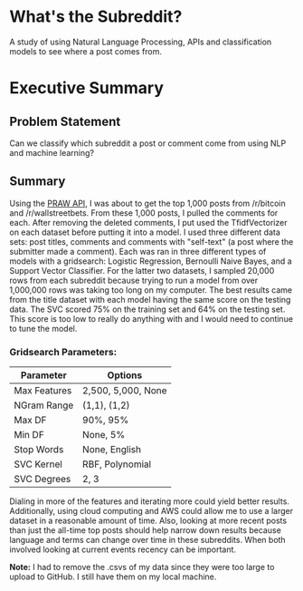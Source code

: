 # What's the Subreddit?
A study of using Natural Language Processing, APIs and classification models to see where a post comes from.

# Executive Summary

## Problem Statement

Can we classify which subreddit a post or comment come from using NLP and machine learning?

## Summary

Using the [PRAW API](https://praw.readthedocs.io/en/latest/index.html), I was about to get the top 1,000 posts from /r/bitcoin and /r/wallstreetbets.  From these 1,000 posts, I pulled the comments for each.  After removing the deleted comments, I put used the TfidfVectorizer on each dataset before putting it into a model.  I used three different data sets: post titles, comments and comments with "self-text" (a post where the submitter made a comment).  Each was ran in three different types of models with a gridsearch: Logistic Regression, Bernoulli Naive Bayes, and a Support Vector Classifier.  For the latter two datasets, I sampled 20,000 rows from each subreddit because trying to run a model from over 1,000,000 rows was taking too long on my computer.  The best results came from the title dataset with each model having the same score on the testing data.  The SVC scored 75% on the training set and 64% on the testing set.  This score is too low to really do anything with and I would need to continue to tune the model.

### Gridsearch Parameters:

| Parameter | Options |
|---|---|
| Max Features | 2,500, 5,000, None |
| NGram Range | (1,1), (1,2) |
| Max DF | 90%, 95% |
| Min DF | None, 5% |
| Stop Words | None, English |
|SVC Kernel | RBF, Polynomial |
| SVC Degrees | 2, 3|

Dialing in more of the features and iterating more could yield better results.  Additionally, using cloud computing and AWS could allow me to use a larger dataset in a reasonable amount of time.  Also, looking at more recent posts than just the all-time top posts should help narrow down results because language and terms can change over time in these subreddits.  When both involved looking at current events recency can be important.  


**Note:** I had to remove the .csvs of my data since they were too large to upload to GitHub.  I still have them on my local machine.
